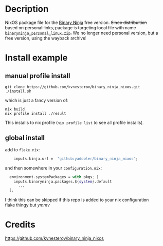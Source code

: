 # Decription

NixOS package file for the [Binary Ninja](https://binary.ninja/) free version. ~~Since distribuition based on personal links, package is targeting local file with name `binaryninja_personal_linux.zip`.~~ We no longer need personal version, but a free version, using the wayback archive!

# Install example

## manual profile install
```shell
git clone https://github.com/kvnesterov/binary_ninja_nixos.git
./install.sh
```
which is just a fancy version of: 

```shell
nix build
nix profile install ./result
```

This installs to nix profile (`nix profile list` to see all profile installs). 

## global install 

add to `flake.nix`:

```nix
    inputs.binja.url =  "github:yadobler/binary_ninja_nixos";
```

and then somewhere in your `configuration.nix`:
```nix
  environment.systemPackages = with pkgs; [
    inputs.binaryninja.packages.${system}.default
      ...
  ];
```


I think this can be skipped if this repo is added to your nix configuration flake thingy but *ymmv*


# Credits
https://github.com/kvnesterov/binary_ninja_nixos
